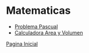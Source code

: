 <!-- Global Site Tag (gtag.js) - Google Analytics -->
<script async src="https://www.googletagmanager.com/gtag/js?id=G-YQR3MX1GD4"></script>

<script>
  window.dataLayer = window.dataLayer || [];
  function gtag(){dataLayer.push(arguments);}
  gtag('js', new Date());
  gtag('config', 'G-YQR3MX1GD4');
</script>

# Matematicas 


- [Problema Pascual](/3eso/mates/pascual.html)
- [Calculadora Area y Volumen](/3eso/mates/calculadora.html)








[Pagina Inicial](/)

